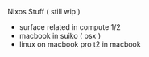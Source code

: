 Nixos Stuff ( still wip )

- surface related in compute 1/2
- macbook in suiko ( osx )
- linux on macbook pro t2 in macbook
